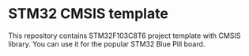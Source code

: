# STM32 CMSIS template  

This repository contains STM32F103C8T6  project template with CMSIS library. You can use it for the popular STM32 Blue Pill board.